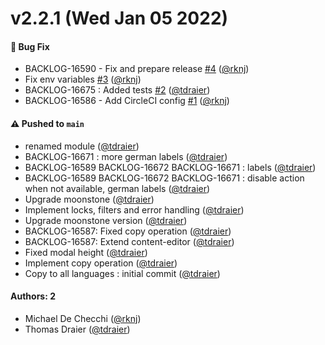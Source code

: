 # v2.2.1 (Wed Jan 05 2022)

#### 🐛 Bug Fix

- BACKLOG-16590 - Fix and prepare release [#4](https://github.com/Jahia/copy-to-other-languages/pull/4) ([@rknj](https://github.com/rknj))
- Fix env variables [#3](https://github.com/Jahia/copy-to-other-languages/pull/3) ([@rknj](https://github.com/rknj))
- BACKLOG-16675 : Added tests [#2](https://github.com/Jahia/copy-to-other-languages/pull/2) ([@tdraier](https://github.com/tdraier))
- BACKLOG-16586 - Add CircleCI config [#1](https://github.com/Jahia/copy-to-other-languages/pull/1) ([@rknj](https://github.com/rknj))

#### ⚠️ Pushed to `main`

- renamed module ([@tdraier](https://github.com/tdraier))
- BACKLOG-16671 : more german labels ([@tdraier](https://github.com/tdraier))
- BACKLOG-16589 BACKLOG-16672 BACKLOG-16671 : labels ([@tdraier](https://github.com/tdraier))
- BACKLOG-16589 BACKLOG-16672 BACKLOG-16671 : disable action when not available, german labels ([@tdraier](https://github.com/tdraier))
- Upgrade moonstone ([@tdraier](https://github.com/tdraier))
- Implement locks, filters and error handling ([@tdraier](https://github.com/tdraier))
- Upgrade moonstone version ([@tdraier](https://github.com/tdraier))
- BACKLOG-16587: Fixed copy operation ([@tdraier](https://github.com/tdraier))
- BACKLOG-16587: Extend content-editor ([@tdraier](https://github.com/tdraier))
- Fixed modal height ([@tdraier](https://github.com/tdraier))
- Implement copy operation ([@tdraier](https://github.com/tdraier))
- Copy to all languages : initial commit ([@tdraier](https://github.com/tdraier))

#### Authors: 2

- Michael De Checchi ([@rknj](https://github.com/rknj))
- Thomas Draier ([@tdraier](https://github.com/tdraier))
